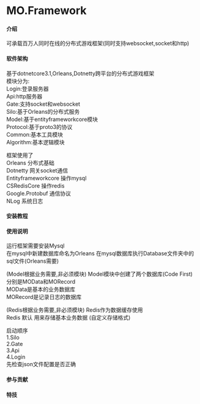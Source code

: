 # MO.Framework

#### 介绍
可承载百万人同时在线的分布式游戏框架(同时支持websocket,socket和http)  

#### 软件架构
基于dotnetcore3.1,Orleans,Dotnetty跨平台的分布式游戏框架  
模块分为:  
Login:登录服务器  
Api:http服务器  
Gate:支持socket和websocket  
Silo:基于Orleans的分布式服务  
Model:基于entityframeworkcore模块  
Protocol:基于proto3的协议  
Common:基本工具模块  
Algorithm:基本逻辑模块  

框架使用了  
Orleans 分布式基础  
Dotnetty 网关socket通信  
Entityframeworkcore 操作mysql  
CSRedisCore 操作redis  
Google.Protobuf 通信协议  
NLog 系统日志  

#### 安装教程


#### 使用说明
运行框架需要安装Mysql  
在mysql中新建数据库命名为Orleans
在mysql数据库执行Database文件夹中的sql文件(Orleans需要)  

(Model根据业务需要,非必须模块)
Model模块中创建了两个数据库(Code First)  
分别是MOData和MORecord  
MOData是基本的业务数据库  
MORecord是记录日志的数据库  

(Redis根据业务需要,非必须模块)
Redis作为数据缓存使用  
Redis 默认 用来存储基本业务数据  (自定义存储格式)


启动顺序  
1.Silo  
2.Gate  
3.Api  
4.Login  
先检查json文件配置是否正确  



#### 参与贡献



#### 特技

